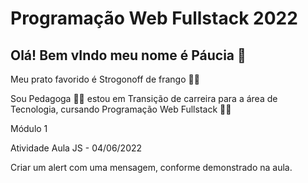 # Programação Web Fullstack 2022

## Olá! Bem vIndo meu nome é Páucia 👋

 Meu prato favorido é Strogonoff de frango 👩‍🍳

Sou Pedagoga 👩‍🏫 estou em Transição de carreira para a área de Tecnologia, cursando Programação Web Fullstack 👩‍💻

Módulo 1

Atividade Aula JS - 04/06/2022 

Criar um alert com uma mensagem, conforme demonstrado na aula.

<div>
  <a href="https://raw.githubusercontent.com/Paucinha/assets/master/jscampoinho.jpg" target="_blank"></a>
</div>
